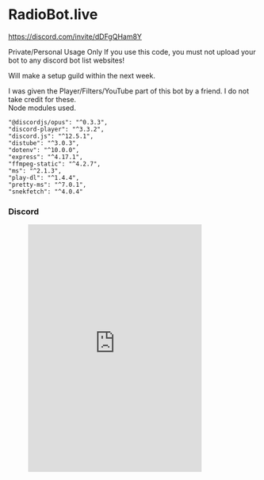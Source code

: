# RadioBot.live
https://discord.com/invite/dDFgQHam8Y

Private/Personal Usage Only
If you use this code, you must not upload your bot to any discord bot list websites!

Will make a setup guild within the next week.  

I was given the Player/Filters/YouTube part of this bot by a friend. I do not take credit for these.   
Node modules used.

    "@discordjs/opus": "^0.3.3",
    "discord-player": "^3.3.2",
    "discord.js": "^12.5.1",
    "distube": "^3.0.3",
    "dotenv": "^10.0.0",
    "express": "^4.17.1",
    "ffmpeg-static": "^4.2.7",
    "ms": "^2.1.3",
    "play-dl": "^1.4.4",
    "pretty-ms": "^7.0.1",
    "snekfetch": "^4.0.4"

### Discord
<figure class="video_container">
<iframe src="https://canary.discord.com/widget?id=903011983769632869&theme=dark" width="350" height="500" allowtransparency="true" frameborder="0" sandbox="allow-popups allow-popups-to-escape-sandbox allow-same-origin allow-scripts"></iframe>
</figure>
